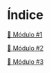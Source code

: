 # Índice

[📕 Módulo #1](sistemasoperativos/doc/Módulo#1.md "Módulo #1")

[📕 Módulo #2](sistemasoperativos/doc/Módulo#2.md "Módulo #2")

[📕 Módulo #3](sistemasoperativos/doc/Módulo#3.md "Módulo #3")
